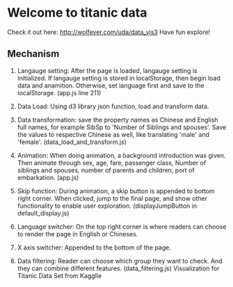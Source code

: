 # Welcome to titanic data

Check it out here: http://wolfever.com/uda/data_vis3
Have fun explore! 

## Mechanism

1. Langauge setting: After the page is loaded, langauge setting is initialized. If langauge setting is stored in localStorage, then begin load data and anamition. Otherwise, set language first and save to the localStorage. (app.js line 211)

2. Data Load: Using d3 library json function, load and transform data. 

3. Data transformation: save the property names as Chinese and English full names, for example SibSp to 'Number of Siblings and spouses'. Save the values to respective Chinese as well, like translating 'male' and 'female'. (data_load_and_transform.js)

4. Animation: When doing animation, a background introduction was given. Then animate through sex, age, fare, passenger class, Number of siblings and spouses, number of parents and children, port of embarkation. (app.js)

5. Skip function: During animation, a skip button is appended to bottom right corner. When clicked, jump to the final page, and show other functionality to enable user exploration. (displayJumpButton in default_display.js)

6. Language switcher: On the top right corner is where readers can choose to render the page in  English or Chineses. 

7. X axis switcher: Appended to the bottom of the page. 

8. Data filtering: Reader can choose which group they want to check. And they can combine different features. (data_filtering.js)
Visualization for Titanic Data Set from Kagglle
